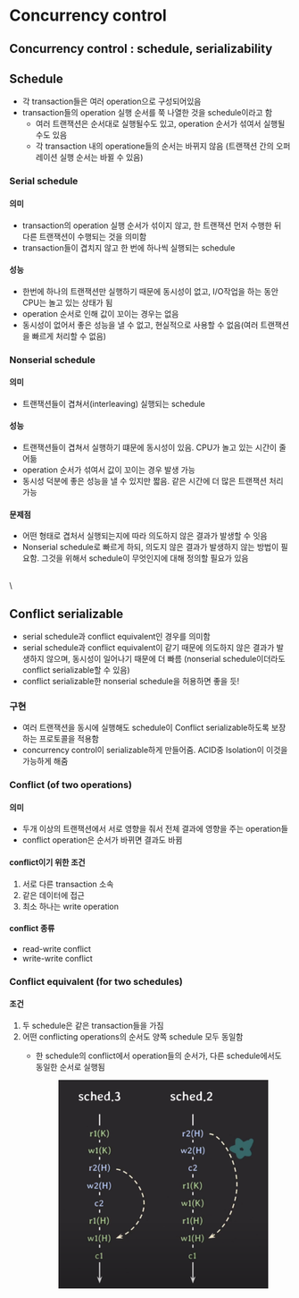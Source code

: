 # Concurrency control

## Concurrency control : schedule, serializability

## Schedule

* 각 transaction들은 여러 operation으로 구성되어있음
* transaction들의 operation 실행 순서를 쭉 나열한 것을 schedule이라고 함
  * 여러 트랜잭션은 순서대로 실행될수도 있고, operation 순서가 섞여서 실행될 수도 있음
  * 각 transaction 내의 operatione들의 순서는 바뀌지 않음 (트랜잭션 간의 오퍼레이션 실행 순서는 바뀔 수 있음)

### Serial schedule

#### 의미

* transaction의 operation 실행 순서가 섞이지 않고, 한 트랜잭션 먼저 수행한 뒤 다른 트랜잭션이 수행되는 것을 의미함
* transaction들이 겹치지 않고 한 번에 하나씩 실행되는 schedule

#### 성능

* 한번에 하나의 트랜잭션만 실행하기 때문에 동시성이 없고, I/O작업을 하는 동안 CPU는 놀고 있는 상태가 됨
* operation 순서로 인해 값이 꼬이는 경우는 없음
* 동시성이 없어서 좋은 성능을 낼 수 없고, 현실적으로 사용할 수 없음(여러 트랜잭션을 빠르게 처리할 수 없음)

### Nonserial schedule

#### 의미

* 트랜잭션들이 겹쳐서(interleaving) 실행되는 schedule

#### 성능

* 트랜잭션들이 겹쳐서 실행하기 떄문에 동시성이 있음. CPU가 놀고 있는 시간이 줄어듦
* operation 순서가 섞여서 값이 꼬이는 경우 발생 가능
* 동시성 덕분에 좋은 성능을 낼 수 있지만 짧음. 같은 시간에 더 많은 트랜잭션 처리 가능

#### 문제점

* 어떤 형태로 겹처서 실행되는지에 따라 의도하지 않은 결과가 발생할 수 잇음
* Nonserial schedule로 빠르게 하되, 의도지 않은 결과가 발생하지 않는 방법이 필요함. 그것을 위해서 schedule이 무엇인지에 대해 정의할 필요가 있음

\
\


## Conflict serializable

* serial schedule과 conflict equivalent인 경우를 의미함
* serial schedule과 conflict equivalent이 같기 때문에 의도하지 않은 결과가 발생하지 않으며, 동시성이 일어나기 때문에 더 빠름 (nonserial schedule이더라도 conflict serializable할 수 있음)
* conflict serializable한 nonserial schedule을 허용하면 좋을 듯!

### 구현

* 여러 트랜잭션을 동시에 실행해도 schedule이 Conflict serializable하도록 보장하는 프로토콜을 적용함
* concurrency control이 serializable하게 만들어줌. ACID중 Isolation이 이것을 가능하게 해줌

### Conflict (of two operations)

#### 의미

* 두개 이상의 트랜잭션에서 서로 영향을 줘서 전체 결과에 영향을 주는 operation들
* conflict operation은 순서가 바뀌면 결과도 바뀜

#### conflict이기 위한 조건

1. 서로 다른 transaction 소속
2. 같은 데이터에 접근
3. 최소 하나는 write operation

#### conflict 종류

* read-write conflict
* write-write conflict

### Conflict equivalent (for two schedules)

#### 조건

1. 두 schedule은 같은 transaction들을 가짐
2. 어떤 conflicting operations의 순서도 양쪽 schedule 모두 동일함
   *   한 schedule의 conflict에서 operation들의 순서가, 다른 schedule에서도 동일한 순서로 실행됨&#x20;

       <figure><img src="images/15_conflict_equivalent.png" alt=""><figcaption></figcaption></figure>
